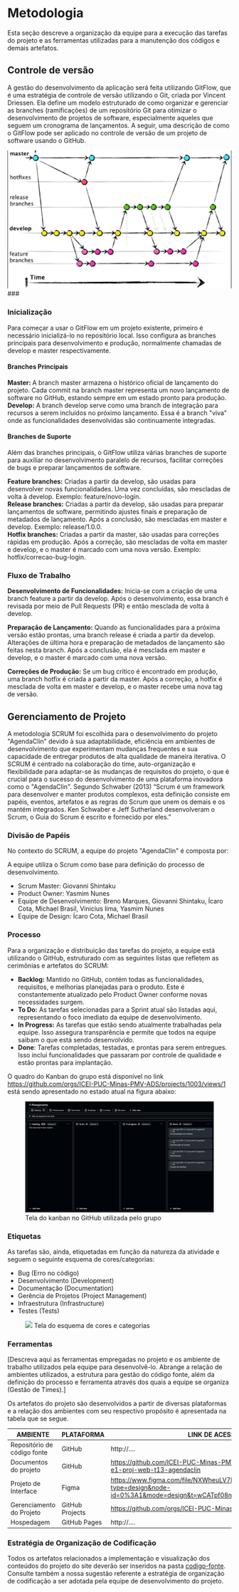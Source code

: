 
# Metodologia

Esta seção descreve a organização da equipe para a execução das tarefas do projeto e as ferramentas utilizadas para a manutenção dos códigos e demais artefatos.


## Controle de versão
A gestão do desenvolvimento da aplicação será feita utilizando
GitFlow, que é uma estratégia de controle de versão 
utilizando o Git, criada por Vincent Driessen. Ela define um modelo estruturado de como organizar e gerenciar as 
branches (ramificações) de um repositório Git para otimizar o desenvolvimento de projetos de software,
especialmente aqueles que seguem um cronograma de lançamentos.
A seguir, uma descrição de como o GitFlow pode ser aplicado no controle de versão de um projeto de software usando o GitHub.

![img_7.png](img_7.png)###


### Inicialização

Para começar a usar o GitFlow em um projeto existente, primeiro é necessário inicializá-lo no repositório local. Isso configura as branches principais para desenvolvimento e produção, normalmente chamadas de develop e master respectivamente.

#### Branches Principais

<b> Master: </b> A branch master armazena o histórico oficial de lançamento do projeto. Cada commit na branch master 
representa um novo lançamento de software no GitHub, estando sempre em um estado pronto para produção.<br>
<b> Develop:</b> A branch develop serve como uma branch de integração para recursos a serem incluídos no próximo 
lançamento.
Essa é a branch "viva" onde as funcionalidades desenvolvidas são continuamente integradas.

#### Branches de Suporte

Além das branches principais, o GitFlow utiliza várias branches de suporte para auxiliar no desenvolvimento paralelo de recursos, facilitar correções de bugs e preparar lançamentos de software.

<b>Feature branches:</b> Criadas a partir da develop, são usadas para desenvolver novas funcionalidades. Uma vez 
concluídas, são mescladas de volta à develop. Exemplo: feature/novo-login. <br>
<b>Release branches:</b> Criadas a partir da develop, são usadas para preparar lançamentos de software, permitindo 
ajustes finais e preparação de metadados de lançamento. Após a conclusão, são mescladas em master e develop. Exemplo: release/1.0.0.
<br><b>Hotfix branches:</b> Criadas a partir da master, são usadas para correções rápidas em produção. Após a correção, são 
mescladas de volta em master e develop, e o master é marcado com uma nova versão. Exemplo: hotfix/correcao-bug-login.

### Fluxo de Trabalho

<b>Desenvolvimento de Funcionalidades:</b> Inicia-se com a criação de uma branch feature a partir da develop. Após o 
desenvolvimento, essa branch é revisada por meio de Pull Requests (PR) e então mesclada de volta à develop.

<b>Preparação de Lançamento:</b> Quando as funcionalidades para a próxima versão estão prontas, uma branch release é 
criada a partir da develop. Alterações de última hora e preparação de metadados de lançamento são feitas nesta branch. Após a conclusão, ela é mesclada em master e develop, e o master é marcado com uma nova versão.

<b>Correções de Produção:</b> Se um bug crítico é encontrado em produção, uma branch hotfix é criada a partir da master. Após a correção, a hotfix é mesclada de volta em master e develop, e o master recebe uma nova tag de versão.

## Gerenciamento de Projeto
A metodologia SCRUM foi escolhida para o desenvolvimento do projeto "AgendaClin" devido à sua adaptabilidade, eficiência em ambientes de desenvolvimento que experimentam mudanças frequentes e sua capacidade de entregar produtos de alta qualidade de maneira iterativa. O SCRUM é centrado na colaboração do time, auto-organização e flexibilidade para adaptar-se às mudanças de requisitos do projeto, o que é crucial para o sucesso do desenvolvimento de uma plataforma inovadora como o "AgendaClin". Segundo Schwaber (2013)
“Scrum é um framework para desenvolver e manter produtos complexos, esta definição consiste em papéis, eventos, artefatos e as regras do Scrum que unem os demais e os mantém integrados. Ken Schwaber e Jeff Sutherland desenvolveram o Scrum, o Guia do Scrum é escrito e fornecido por eles.”

### Divisão de Papéis
No contexto do SCRUM, a equipe do projeto "AgendaClin" é composta por:

A equipe utiliza o Scrum como base para definição do processo de desenvolvimento.

- Scrum Master: Giovanni Shintaku
- Product Owner: Yasmim Nunes
- Equipe de Desenvolvimento: Breno Marques, Giovanni Shintaku, Ícaro Cota, Michael  Brasil, Vinicius lima, Yasmim Nunes
- Equipe de Design: Ícaro Cota, Michael  Brasil

### Processo

Para a organização e distribuição das tarefas do projeto, a equipe está utilizando o GitHub, estruturado com as seguintes listas que refletem as cerimônias e artefatos do SCRUM:

- <b>Backlog:</b> Mantido no GitHub, contém todas as funcionalidades, requisitos, e melhorias planejadas para o produto. 
  Este é constantemente atualizado pelo Product Owner conforme novas necessidades surgem.  
- <b>To Do:</b> As tarefas selecionadas para a Sprint atual são listadas aqui, representando o foco imediato da equipe de desenvolvimento.
- <b>In Progress:</b> As tarefas que estão sendo atualmente trabalhadas pela equipe. Isso assegura transparência e permite 
  que todos na equipe saibam o que está sendo desenvolvido. 
- <b>Done</b>: Tarefas completadas, testadas, e prontas para serem entregues. Isso inclui funcionalidades que 
  passaram por controle de qualidade e estão prontas para implantação. <br>

O quadro do Kanban do grupo está disponível no link https://github.com/orgs/ICEI-PUC-Minas-PMV-ADS/projects/1003/views/1
está sendo apresentado no estado atual na figura abaixo:
<figure> 
  <img src="https://raw.githubusercontent.com/ICEI-PUC-Minas-PMV-ADS/pmv-ads-2024-1-e1-proj-web-t13-agendaclin/main/documentos/img/Captura%20de%20tela%202024-04-10%20094231.png">
    <figcaption>Tela do kanban no GitHub utilizada pelo grupo</figcaption>
</figure>

### Etiquetas
<p>As tarefas são, ainda, etiquetadas em função da natureza da atividade e seguem o seguinte esquema de cores/categorias:</p>

<ul>
  <li>Bug (Erro no código)</li>
  <li>Desenvolvimento (Development)</li>
  <li>Documentação (Documentation)</li>
  <li>Gerência de Projetos (Project Management)</li>
  <li>Infraestrutura (Infrastructure)</li>
  <li>Testes (Tests)</li>
</ul>

<figure> 
  <img src="https://user-images.githubusercontent.com/100447878/164068979-9eed46e1-9b44-461e-ab88-c2388e6767a1.png"
    <figcaption> Tela do esquema de cores e categorias</figcaption>
</figure>
  
### Ferramentas

[Descreva aqui as ferramentas empregadas no projeto e os ambiente de trabalho utilizados pela  equipe para desenvolvê-lo. Abrange a relação de ambientes utilizados, a estrutura para gestão do código fonte, além da definição do processo e ferramenta através dos quais a equipe se organiza (Gestão de Times).]

Os artefatos do projeto são desenvolvidos a partir de diversas plataformas e a relação dos ambientes com seu respectivo propósito é apresentada na tabela que se segue.

| AMBIENTE                            | PLATAFORMA                         | LINK DE ACESSO                         |
|-------------------------------------|------------------------------------|----------------------------------------|
| Repositório de código fonte         | GitHub                             | http://....                            |
| Documentos do projeto               | GitHub                             | https://github.com/ICEI-PUC-Minas-PMV-ADS/pmv-ads-2024-1-e1-proj-web-t13-agendaclin                           |
| Projeto de Interface                | Figma                              | https://www.figma.com/file/NXWheuLV7lRZKXkaibOAVK/AgendaClin?type=design&node-id=0%3A1&mode=design&t=wCATpf08njL16Vfl-1                           |
| Gerenciamento do Projeto            | GitHub Projects                    | https://github.com/orgs/ICEI-PUC-Minas-PMV-ADS/projects/1003                            |
| Hospedagem                          | GitHub Pages                       | http://....                            |


### Estratégia de Organização de Codificação 

Todos os artefatos relacionados a implementação e visualização dos conteúdos do projeto do site deverão ser inseridos na pasta [codigo-fonte](http://https://github.com/ICEI-PUC-Minas-PMV-ADS/WebApplicationProject-Template-v2/tree/main/codigo-fonte). Consulte também a nossa sugestão referente a estratégia de organização de codificação a ser adotada pela equipe de desenvolvimento do projeto.
